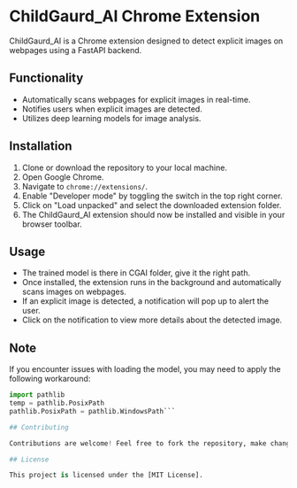 # ChildGaurd_AI Chrome Extension

ChildGaurd_AI is a Chrome extension designed to detect explicit images on webpages using a FastAPI backend.

## Functionality

- Automatically scans webpages for explicit images in real-time.
- Notifies users when explicit images are detected.
- Utilizes deep learning models for image analysis.

## Installation

1. Clone or download the repository to your local machine.
2. Open Google Chrome.
3. Navigate to `chrome://extensions/`.
4. Enable "Developer mode" by toggling the switch in the top right corner.
5. Click on "Load unpacked" and select the downloaded extension folder.
6. The ChildGaurd_AI extension should now be installed and visible in your browser toolbar.

## Usage

- The trained model is there in CGAI folder, give it the right path.
- Once installed, the extension runs in the background and automatically scans images on webpages.
- If an explicit image is detected, a notification will pop up to alert the user.
- Click on the notification to view more details about the detected image.

## Note
If you encounter issues with loading the model, you may need to apply the following workaround:

```python
import pathlib
temp = pathlib.PosixPath
pathlib.PosixPath = pathlib.WindowsPath```

## Contributing

Contributions are welcome! Feel free to fork the repository, make changes, and submit pull requests.

## License

This project is licensed under the [MIT License].
